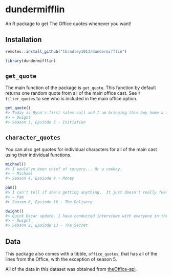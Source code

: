 
<!-- README.md is generated from README.Rmd. Please edit that file -->

# dundermifflin

An R package to get The Office quotes whenever you want\!

## Installation

``` r
remotes::install_github("tbradley1013/dundermifflin")
```

``` r
library(dundermifflin)
```

## `get_quote`

The main function of the package is `get_quote`. This function by
default returns one random quote from all of the main office cast. See
`?filter_quotes` to see who is included in the main office option.

``` r
get_quote()
#> Today is Ryan's first sales call and I am bringing this boy home a full-grown man.
#> ~ Dwight
#> Season 3, Epsiode 5 - Initiation
```

## `character_quotes`

You can also get quotes for individual characters for all of the main
cast using their individual functions.

``` r
michael()
#> I would've been chief of surgery... Or a cowboy.
#> ~ Michael
#> Season 4, Epsiode 4 - Money
```

``` r
pam()
#> I can't tell if she's getting anything.  It just doesn't really feel right.
#> ~ Pam
#> Season 6, Epsiode 16 - The Delivery
```

``` r
dwight()
#> Quick Oscar update. I have conducted interviews with everyone in the office.
#> ~ Dwight
#> Season 2, Epsiode 13 - The Secret
```

## Data

This package also comes with a tibble, `office_quotes`, that has all of
the lines from the Office, with the exception of season 5.

All of the data in this dataset was obtained from
[theOffice-api](https://github.com/anGie44/theOffice-api).
